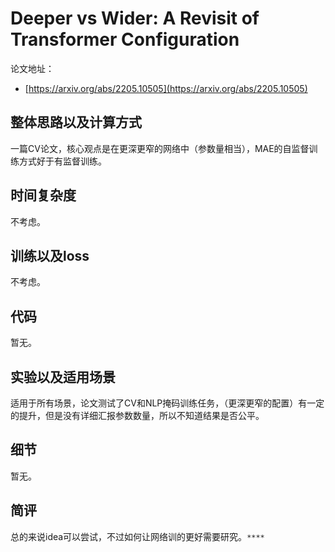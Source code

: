 # Deeper vs Wider: A Revisit of Transformer Configuration

论文地址：

- [https://arxiv.org/abs/2205.10505](https://arxiv.org/abs/2205.10505)



## 整体思路以及计算方式

一篇CV论文，核心观点是在更深更窄的网络中（参数量相当），MAE的自监督训练方式好于有监督训练。



## 时间复杂度

不考虑。



## 训练以及loss

不考虑。



## 代码

暂无。



## 实验以及适用场景

适用于所有场景，论文测试了CV和NLP掩码训练任务，（更深更窄的配置）有一定的提升，但是没有详细汇报参数数量，所以不知道结果是否公平。



## 细节

暂无。



## 简评

总的来说idea可以尝试，不过如何让网络训的更好需要研究。`****`